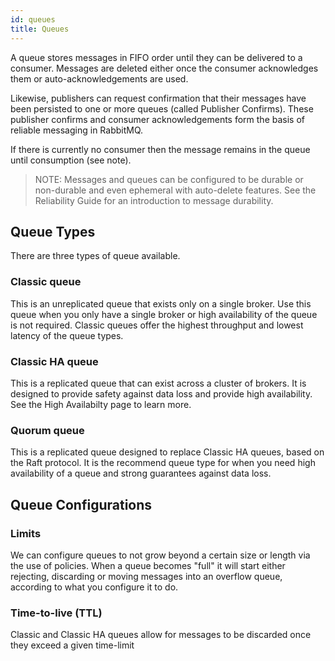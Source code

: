 ```yaml
---
id: queues
title: Queues
---
```

A queue stores messages in FIFO order until they can be delivered to a consumer. Messages are deleted either once the consumer acknowledges them or auto-acknowledgements are used. 

Likewise, publishers can request confirmation that their messages have been persisted to one or more queues (called Publisher Confirms). These publisher confirms and consumer acknowledgements form the basis of reliable messaging in RabbitMQ.

If there is currently no consumer then the message remains in the queue until consumption (see note).

> NOTE: Messages and queues can be configured to be durable or non-durable and even ephemeral with auto-delete features. See the Reliability Guide for an introduction to message durability.

## Queue Types

There are three types of queue available.

### Classic queue

This is an unreplicated queue that exists only on a single broker. Use this queue when you only have a single broker or high availability of the queue is not required. Classic queues offer the highest throughput and lowest latency of the queue types.


### Classic HA queue

This is a replicated queue that can exist across a cluster of brokers. It is designed to provide safety against data loss and provide high availability. See the High Availabilty page to learn more.

### Quorum queue

This is a replicated queue designed to replace Classic HA queues, based on the Raft protocol. It is the recommend queue type for when you need high availability of a queue and strong guarantees against data loss.


## Queue Configurations

### Limits

We can configure queues to not grow beyond a certain size or length via the use of policies. When a queue becomes "full" it will start either rejecting, discarding or moving messages into an overflow queue, according to what you configure it to do.

### Time-to-live (TTL)

Classic and Classic HA queues allow for messages to be discarded once they exceed a given time-limit